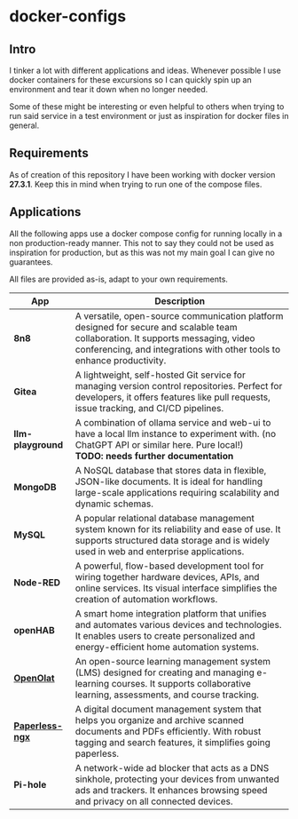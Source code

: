 # docker-configs

## Intro

I tinker a lot with different applications and ideas. Whenever possible I use docker containers for these excursions so I can quickly spin up an environment and tear it down when no longer needed.

Some of these might be interesting or even helpful to others when trying to run said service in a test environment or just as inspiration for docker files in general.

## Requirements

As of creation of this repository I have been working with docker version **27.3.1**.
Keep this in mind when trying to run one of the compose files.

## Applications

All the following apps use a docker compose config for running locally in a non production-ready manner.
This not to say they could not be used as inspiration for production, but as this was not my main goal I can give no guarantees.

All files are provided as-is, adapt to your own requirements.

| App                                          | Description                                                                                                                                                                                                |
| -------------------------------------------- | ---------------------------------------------------------------------------------------------------------------------------------------------------------------------------------------------------------- |
| **8n8**                                      | A versatile, open-source communication platform designed for secure and scalable team collaboration. It supports messaging, video conferencing, and integrations with other tools to enhance productivity. |
| **Gitea**                                    | A lightweight, self-hosted Git service for managing version control repositories. Perfect for developers, it offers features like pull requests, issue tracking, and CI/CD pipelines.                      |
| **llm-playground**                           | A combination of ollama service and web-ui to have a local llm instance to experiment with. (no ChatGPT API or similar here. Pure local!) </br>**TODO: needs further documentation**                       |
| **MongoDB**                                  | A NoSQL database that stores data in flexible, JSON-like documents. It is ideal for handling large-scale applications requiring scalability and dynamic schemas.                                           |
| **MySQL**                                    | A popular relational database management system known for its reliability and ease of use. It supports structured data storage and is widely used in web and enterprise applications.                      |
| **Node-RED**                                 | A powerful, flow-based development tool for wiring together hardware devices, APIs, and online services. Its visual interface simplifies the creation of automation workflows.                             |
| **openHAB**                                  | A smart home integration platform that unifies and automates various devices and technologies. It enables users to create personalized and energy-efficient home automation systems.                       |
| [**OpenOlat**](openolat/README.md)           | An open-source learning management system (LMS) designed for creating and managing e-learning courses. It supports collaborative learning, assessments, and course tracking.                               |
| [**Paperless-ngx**](paperless-ngx/README.md) | A digital document management system that helps you organize and archive scanned documents and PDFs efficiently. With robust tagging and search features, it simplifies going paperless.                   |
| **Pi-hole**                                  | A network-wide ad blocker that acts as a DNS sinkhole, protecting your devices from unwanted ads and trackers. It enhances browsing speed and privacy on all connected devices.                            |
